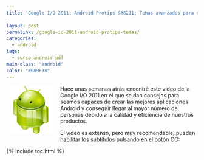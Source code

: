 ```yaml
---
title: 'Google I/O 2011: Android Protips &#8211; Temas avanzados para desarrolladores expertos'

layout: post
permalink: /google-io-2011-android-protips-temas/
categories:
  - android
tags:
  - curso android pdf
main-class: "android"
color: "#689F38"
---
```

<div class="separator" style="clear: both; text-align: center;">
<img border="0" src="/assets/img/2013/07/iconoAndroid.png" style="clear:left; float:left;margin-right:1em; margin-bottom:1em" width="128px" height="128px" />
</div>

Hace unas semanas atrás encontré este vídeo de la Google I/O 2011 en el que se dan consejos para seamos capaces de crear las mejores aplicaciones Android y conseguir llegar al mayor número de personas debido a la calidad y eficiencia de nuestros productos.

El vídeo es extenso, pero muy recomendable, pueden habilitar los subtítulos pulsando en el botón CC:


<!--ad-->
<p style="text-align:center;">
</p>



{% include toc.html %}

